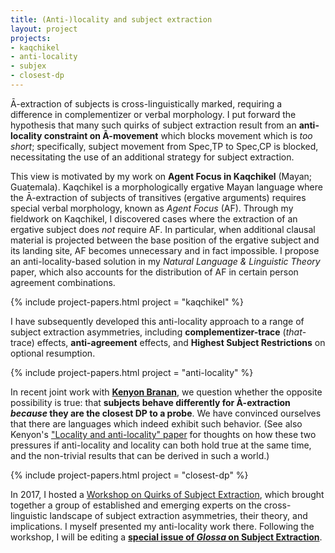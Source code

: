 ```yaml
---
title: (Anti-)locality and subject extraction
layout: project
projects:
- kaqchikel
- anti-locality
- subjex
- closest-dp
---
```


Ā-extraction of subjects is cross-linguistically marked, requiring a difference in complementizer or verbal morphology. I put forward the hypothesis that many such quirks of subject extraction result from an **anti-locality constraint on Ā-movement** which blocks movement which is *too short*; specifically, subject movement from Spec,TP to Spec,CP is blocked, necessitating the use of an additional strategy for subject extraction.

This view is motivated by my work on **Agent Focus in Kaqchikel** (Mayan; Guatemala). Kaqchikel is a morphologically ergative Mayan language where the Ā-extraction of subjects of transitives (ergative arguments) requires special verbal morphology, known as *Agent Focus* (AF). Through my fieldwork on Kaqchikel, I discovered cases where the extraction of an ergative subject does *not* require AF. In particular, when additional clausal material is projected between the base position of the ergative subject and its landing site, AF becomes unnecessary and in fact impossible. I propose an anti-locality-based solution in my *Natural Language & Linguistic Theory* paper, which also accounts for the distribution of AF in certain person agreement combinations.

{% include project-papers.html project = "kaqchikel" %}

I have subsequently developed this anti-locality approach to a range of subject extraction asymmetries, including **complementizer-trace** (*that*-trace) effects, **anti-agreement** effects, and **Highest Subject Restrictions** on optional resumption. 

{% include project-papers.html project = "anti-locality" %}

In recent joint work with [**Kenyon Branan**](https://sites.google.com/view/kbranan/home), we question whether the opposite possibility is true: that **subjects behave differently for Ā-extraction *because* they are the closest DP to a probe**. We have convinced ourselves that there are languages which indeed exhibit such behavior. (See also Kenyon's ["Locality and anti-locality" paper](https://ling.auf.net/lingbuzz/004796) for thoughts on how these two pressures if anti-locality and locality can both hold true at the same time, and the non-trivial results that can be derived in such a world.)

{% include project-papers.html project = "closest-dp" %}

In 2017, I hosted a [Workshop on Quirks of Subject Extraction](/subjex/), which brought together a group of established and emerging experts on the cross-linguistic landscape of subject extraction asymmetries, their theory, and implications. I myself presented my anti-locality work there. Following the workshop, I will be editing a [**special issue of *Glossa* on Subject Extraction**](https://www.glossa-journal.org/collections/special/subject-extraction/).
